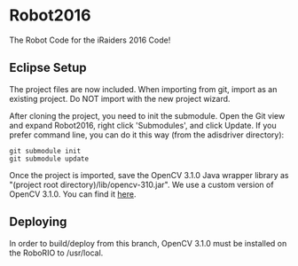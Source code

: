# Robot2016
The Robot Code for the iRaiders 2016 Code!

## Eclipse Setup
The project files are now included. When importing from git, import as an existing project. Do NOT import with the new project wizard.

After cloning the project, you need to init the submodule. Open the Git view and expand Robot2016, right click 'Submodules', and click Update. If you prefer command line, you can do it this way (from the adisdriver directory):
```
git submodule init
git submodule update
```

Once the project is imported, save the OpenCV 3.1.0 Java wrapper library as "(project root directory)/lib/opencv-310.jar". We use a custom version of OpenCV 3.1.0. You can find it [here](https://github.com/mmiillkkaa/opencv).

## Deploying
In order to build/deploy from this branch, OpenCV 3.1.0 must be installed on the RoboRIO to /usr/local.
